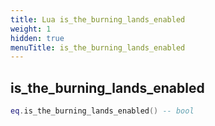 ```yaml
---
title: Lua is_the_burning_lands_enabled
weight: 1
hidden: true
menuTitle: is_the_burning_lands_enabled
---
```

## is_the_burning_lands_enabled
```lua
eq.is_the_burning_lands_enabled() -- bool
```